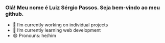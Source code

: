### Olá! Meu nome é Luiz Sérgio Passos. Seja bem-vindo ao meu github.

- 🔭 I’m currently working on individual projects
- 🌱 I’m currently learning web development
- 😄 Pronouns: he/him

